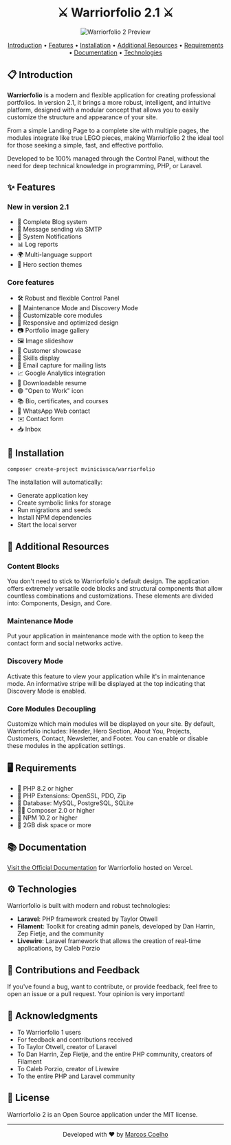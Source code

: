 <p align="center">
  <h1 align="center">⚔️ Warriorfolio 2.1 ⚔️</h1>
</p>

<p align="center">
  <img src="https://raw.githubusercontent.com/mviniciusca/warriorfolio/main/public/img/gif/ezgif-7-41f5195607.gif" alt="Warriorfolio 2 Preview">
</p>

<p align="center">
  <a href="#introduction">Introduction</a> •
  <a href="#features">Features</a> •
  <a href="#installation">Installation</a> •
  <a href="#additional-resources">Additional Resources</a> •
  <a href="#requirements">Requirements</a> •
  <a href="#documentation">Documentation</a> •
  <a href="#technologies">Technologies</a>
</p>

## 📋 Introduction

**Warriorfolio** is a modern and flexible application for creating professional portfolios. In version 2.1, it brings a more robust, intelligent, and intuitive platform, designed with a modular concept that allows you to easily customize the structure and appearance of your site.

From a simple Landing Page to a complete site with multiple pages, the modules integrate like true LEGO pieces, making Warriorfolio 2 the ideal tool for those seeking a simple, fast, and effective portfolio.

Developed to be 100% managed through the Control Panel, without the need for deep technical knowledge in programming, PHP, or Laravel.

## ✨ Features

### New in version 2.1
- 📝 Complete Blog system
- 📨 Message sending via SMTP
- 🔔 System Notifications
- 📊 Log reports
- 🌍 Multi-language support
- 🎨 Hero section themes

### Core features
- 🛠️ Robust and flexible Control Panel
- 🔄 Maintenance Mode and Discovery Mode
- 🧩 Customizable core modules
- 📱 Responsive and optimized design
- 📷 Portfolio image gallery
- 🖼️ Image slideshow
- 👥 Customer showcase
- 🎯 Skills display
- 📧 Email capture for mailing lists
- 📈 Google Analytics integration
- 📄 Downloadable resume
- 🟢 "Open to Work" icon
- 📚 Bio, certificates, and courses
- 💬 WhatsApp Web contact
- ✉️ Contact form
- 📥 Inbox

## 🚀 Installation

```bash
composer create-project mviniciusca/warriorfolio
```

The installation will automatically:
- Generate application key
- Create symbolic links for storage
- Run migrations and seeds
- Install NPM dependencies
- Start the local server

## 🔧 Additional Resources

### Content Blocks
You don't need to stick to Warriorfolio's default design. The application offers extremely versatile code blocks and structural components that allow countless combinations and customizations. These elements are divided into: Components, Design, and Core.

### Maintenance Mode
Put your application in maintenance mode with the option to keep the contact form and social networks active.

### Discovery Mode
Activate this feature to view your application while it's in maintenance mode. An informative stripe will be displayed at the top indicating that Discovery Mode is enabled.

### Core Modules Decoupling
Customize which main modules will be displayed on your site. By default, Warriorfolio includes: Header, Hero Section, About You, Projects, Customers, Contact, Newsletter, and Footer. You can enable or disable these modules in the application settings.

## 🖥️ Requirements

- 🐘 PHP 8.2 or higher
- 🧪 PHP Extensions: OpenSSL, PDO, Zip
- 💾 Database: MySQL, PostgreSQL, SQLite
- 🤵🏻 Composer 2.0 or higher
- 🌱 NPM 10.2 or higher
- 💎 2GB disk space or more

## 📚 Documentation

[Visit the Official Documentation](https://warriorfolio.vercel.app/) for Warriorfolio hosted on Vercel.

## ⚙️ Technologies

Warriorfolio is built with modern and robust technologies:

- **Laravel**: PHP framework created by Taylor Otwell
- **Filament**: Toolkit for creating admin panels, developed by Dan Harrin, Zep Fietje, and the community
- **Livewire**: Laravel framework that allows the creation of real-time applications, by Caleb Porzio

## 🤝 Contributions and Feedback

If you've found a bug, want to contribute, or provide feedback, feel free to open an issue or a pull request. Your opinion is very important!

## 👏 Acknowledgments

- To Warriorfolio 1 users
- For feedback and contributions received
- To Taylor Otwell, creator of Laravel
- To Dan Harrin, Zep Fietje, and the entire PHP community, creators of Filament
- To Caleb Porzio, creator of Livewire
- To the entire PHP and Laravel community

## 📄 License

Warriorfolio 2 is an Open Source application under the MIT license.

---

<p align="center">
  Developed with ❤️ by <a href="http://twitter.com/marcosvca_">Marcos Coelho</a>
</p>
